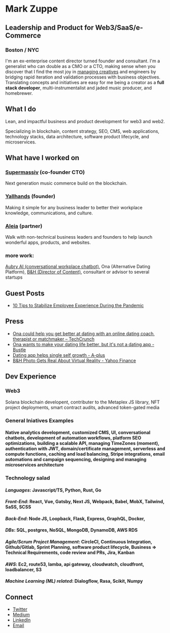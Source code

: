 # Mark Zuppe
## Leadership and Product for Web3/SaaS/e-Commerce
### Boston / NYC

I'm an ex-enterprise content director turned founder and consultant. I'm a generalist who can double as a CMO or a CTO, making sense when you discover that I find the most joy in [managing creatives](https://yallhands.com/blog/crushing-the-myth-that-creatives-require-delicate-management) and engineers by bridging rapid iteration and validation processes with business objectives. Translating concepts and initiatives are easy for me being a creator as a **full stack developer**, multi-instrumentalist and jaded music producer, and homebrewer. 

## What I do
Lean, and impactful business and product development for web3 and web2.

Specializing in blockchain, content strategy, SEO, CMS, web applications, technology stacks, data architecture, software product lifecycle, and microservices.

## What have I worked on

### [Supermassiv](https://supermassiv.com) (co-founder CTO)
Next generation music commerce build on the blockchain.

### [Yallhands](https://yallhands.com) (founder)
Making it simple for any business leader to better their workplace knowledge, communications, and culture.

### [Aleia](https://www.aleia.io/) (partner)
Walk with non-technical business leaders and founders to help launch wonderful apps, products, and websites.

### more work: 
[Aubry AI (conversational workplace chatbot)](https://www.google.com/url?sa=t&rct=j&q=&esrc=s&source=web&cd=&cad=rja&uact=8&ved=2ahUKEwio4YDw6_3wAhVPHM0KHSJAD_8QFjAAegQIBhAD&url=https%3A%2F%2Fwww.hrdive.com%2Fpress-release%2F20180320-aubry-the-hr-virtual-assistant-will-call-into-work-sick-for-you%2F&usg=AOvVaw09VltXgusK_Jbi-50ldH4u), Ona (Alternative Dating Platform), [B&H (Director of Content)](https://bandh.com), consultant or advisor to several startups

## Guest Posts
* [10 Tips to Stabilize Employee Experience During the Pandemic](https://talentculture.com/stabilize-employee-experience/)

## Press
* [Ona could help you get better at dating with an online dating coach, therapist or matchmaker – TechCrunch](https://techcrunch.com/2017/02/07/ona-launch/)
* [Ona wants to make your dating life better, but it's not a dating app - Bustle](https://www.bustle.com/p/new-app-ona-wants-to-make-your-dating-life-better-but-its-not-a-dating-app-36054)
* [Dating app helps single self growth - A-plus](https://articles.aplus.com/a/ona-dating-app-helps-singles-self-growth)
* [B&H Photo Gets Real About Virtual Reality - Yahoo Finance](https://finance.yahoo.com/news/b-h-photo-gets-real-090700490.html)

## Dev Experience
### Web3
Solana blockchain developent, contributer to the Metaplex JS library, NFT project deployments, smart contract audits, advanced token-gated media

### General Iniatives Examples
#### Native analytics development, customized CMS, UI, conversational chatbots, development of automation workflows, platform SEO optimizations, building a scalable API, managing TimeZones (moment), authentication with JWT, domain/certificate management, serverless and compute functions, caching and load balancing, Stripe integrations, email automations and campaign sequencing, designing and managing microservices architecture
### Technology salad
#### *Languages*: Javascript/TS, Python, Rust, Go
#### *Front-End*: React, Vue, Gatsby, Next JS, Webpack, Babel, MobX, Tailwind, SaSS, SCSS
#### *Back-End*: Node JS, Loopback, Flask, Express, GraphQL, Docker,
#### *DBs*: SQL, postgres, NoSQL, MongoDB, DynamoDB, AWS RDS
#### *Agile/Scrum Project Management*: CircleCI, Continuous Integration, Github/Gitlab, Sprint Planning, software product lifecycle, Business => Technical Requirements, code review and PRs, Jira, Kanban
#### *AWS*: Ec2, route53, lamba, api gateway, cloudwatch, cloudfront, loadbalancer, S3
#### *Machine Learning (ML) related*: Dialogflow, Rasa, Scikit, Numpy


## Connect
* [Twitter](https://twitter.com/mjzuppe)
* [Medium](https://medium.com/@mjzuppe)
* [LinkedIn](https://www.linkedin.com/in/mark-zuppe)
* [Email](mailto:markzuppe=at=outlook.com)

